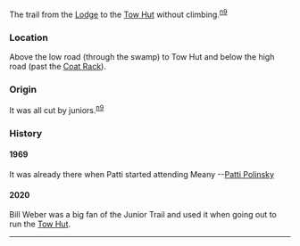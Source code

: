 
The trail from the [Lodge](Lodge) to the [Tow Hut](Tow-Hut) without climbing.<sup>[n9][]</sup>

### Location

Above the low road (through the swamp) to Tow Hut and below the high road (past the [Coat Rack](Coat-Rack)).

### Origin

It was all cut by juniors.<sup>[n9][]</sup>

### History

#### 1969

It was already there when Patti started attending Meany --[Patti Polinsky](Patti-Polinsky)

#### 2020

Bill Weber was a big fan of the Junior Trail and used it when going out to run the [Tow Hut](Tow-Hut).

---
[n9]: Names-2009

